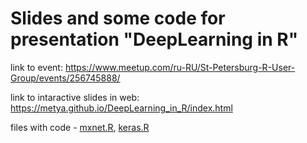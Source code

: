 # Slides and some code for presentation "DeepLearning in R"

link to event: https://www.meetup.com/ru-RU/St-Petersburg-R-User-Group/events/256745888/

link to intaractive slides in web: https://metya.github.io/DeepLearning_in_R/index.html

files with code - [mxnet.R](https://github.com/metya/DeepLearning_in_R/blob/master/keras.R), [keras.R](https://github.com/metya/DeepLearning_in_R/blob/master/mxnet.R) 


